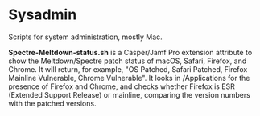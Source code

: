 # Sysadmin
Scripts for system administration, mostly Mac.

**Spectre-Meltdown-status.sh** is a Casper/Jamf Pro extension attribute to show the Meltdown/Spectre patch status of macOS, Safari, Firefox, and Chrome. It will return, for example, "OS Patched, Safari Patched, Firefox Mainline Vulnerable, Chrome Vulnerable". It looks in /Applications for the presence of Firefox and Chrome, and checks whether Firefox is ESR (Extended Support Release) or mainline, comparing the version numbers with the patched versions.
